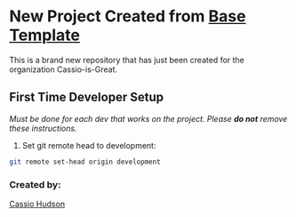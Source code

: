 # New Project Created from [Base Template](https://github.com/Cassio-is-Great/base-template) 

This is a brand new repository that has just been created for the organization Cassio-is-Great.

## First Time Developer Setup
_Must be done for each dev that works on the project. Please **do not** remove these instructions._

1. Set git remote head to development: 
```bash
git remote set-head origin development
```

### Created by:
[Cassio Hudson](https://github.com/Cassioblu55)
